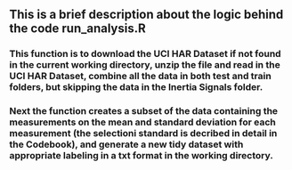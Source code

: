 ## This is a brief description about the logic behind the code run_analysis.R
### This function is to download the UCI HAR Dataset if not found in the current working directory, unzip the file and read in the UCI HAR Dataset, combine all the data in both test and train folders, but skipping the data in the Inertia Signals folder.
### Next the function creates a subset of the data containing the measurements on the mean and standard deviation for each measurement (the selectioni standard is decribed in detail in the Codebook), and generate a new tidy dataset with appropriate labeling in a txt format in the working directory.